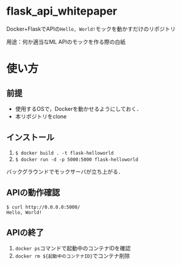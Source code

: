 # flask_api_whitepaper

Docker+FlaskでAPIの`Hello, World!`モックを動かすだけのリポジトリ

用途：何か適当なML APIのモックを作る際の白紙

# 使い方

## 前提

- 使用するOSで，Dockerを動かせるようにしておく．
- 本リポジトリをclone

## インストール

1. `$ docker build . -t flask-helloworld`
2. `$ docker run -d -p 5000:5000 flask-helloworld`

バックグラウンドでモックサーバが立ち上がる．

## APIの動作確認

```
$ curl http://0.0.0.0:5000/
Hello, World!
```

## APIの終了

1. `docker ps`コマンドで起動中のコンテナIDを確認
2. `docker rm ${起動中のコンテナID}`でコンテナ削除